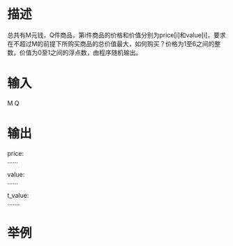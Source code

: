 # 描述
总共有M元钱，Q件商品，第i件商品的价格和价值分别为price[i]和value[i]，要求在不超过M的前提下所购买商品的总价值最大，如何购买？价格为1至6之间的整数，价值为0至1之间的浮点数，由程序随机输出。<br>

# 输入
M Q<br>

# 输出
price:<br>
......<br>

value:<br>
......<br>

t_value:<br>
.......<br>

# 举例
